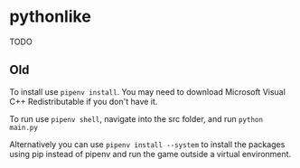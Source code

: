 # pythonlike

TODO

## Old

To install use ```pipenv install```. You may need to download Microsoft Visual C++ Redistributable if you don't have it.

To run use ```pipenv shell```, navigate into the src folder, and run ```python main.py```

Alternatively you can use ```pipenv install --system``` to install the packages using pip instead of pipenv and run the game outside a virtual environment.
